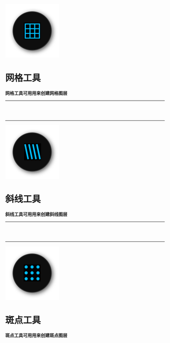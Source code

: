 ﻿![Image](Images/Tools_PatternGridTool.png)
# **网格工具**
**网格工具可用用来创建网格图层**


---

<br/>
<br/> 

---


![Image](Images/Tools_PatternDiagonalTool.png)
# **斜线工具**
**斜线工具可用用来创建斜线图层**


---

<br/>
<br/> 

---


![Image](Images/Tools_PatternSpottedTool.png)
# **斑点工具**
**斑点工具可用用来创建斑点图层**